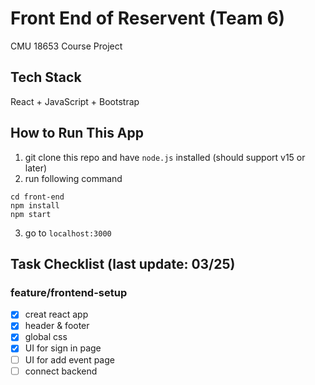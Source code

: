 # Front End of Reservent (Team 6)

CMU 18653 Course Project

## Tech Stack

React + JavaScript + Bootstrap

## How to Run This App

1. git clone this repo and have `node.js` installed (should support v15 or later)
2. run following command

```
cd front-end
npm install
npm start
```

3. go to `localhost:3000`

## Task Checklist (last update: 03/25)

### feature/frontend-setup

- [x] creat react app
- [x] header & footer
- [x] global css
- [x] UI for sign in page
- [ ] UI for add event page
- [ ] connect backend
